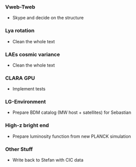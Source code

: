 ### Vweb-Tweb
* Skype and decide on the structure

### Lya rotation
* Clean the whole text

### LAEs cosmic variance
* Clean the whole text

### CLARA GPU 
* Implement tests

### LG-Environment
* Prepare BDM catalog (MW host + satellites) for Sebastian

### High-z bright end
* Prepare luminosity function from new PLANCK simulation

### Other Stuff
* Write back to Stefan with CIC data
